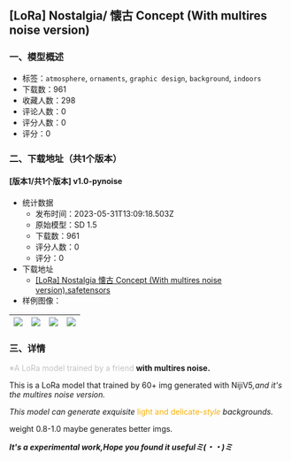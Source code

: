 ## [LoRa] Nostalgia/ 懐古 Concept (With multires noise version)
### 一、模型概述

- 标签：`atmosphere`, `ornaments`, `graphic design`, `background`, `indoors`
- 下载数：961
- 收藏人数：298
- 评论人数：0
- 评分人数：0
- 评分：0

### 二、下载地址（共1个版本）

#### [版本1/共1个版本] v1.0-pynoise

- 统计数据
  - 发布时间：2023-05-31T13:09:18.503Z
  - 原始模型：SD 1.5
  - 下载数：961
  - 评分人数：0
  - 评分：0
- 下载地址
  - [[LoRa] Nostalgia 懐古 Concept (With multires noise version).safetensors](https://civitai.com/api/download/models/86258)
- 样例图像：

| <img src="https://image.civitai.com/xG1nkqKTMzGDvpLrqFT7WA/68e26f0d-0d02-4fe3-816e-7c01faf4afde/width=450/981030.jpeg" /> | <img src="https://image.civitai.com/xG1nkqKTMzGDvpLrqFT7WA/aff6ce2b-7d83-4702-8f8f-9da916432ec6/width=450/980955.jpeg" /> | <img src="https://image.civitai.com/xG1nkqKTMzGDvpLrqFT7WA/9cfe9923-cea5-45f8-b4ca-a70f075d8ac8/width=450/981011.jpeg" /> | <img src="https://image.civitai.com/xG1nkqKTMzGDvpLrqFT7WA/7dcede42-cd0c-47f6-b8a1-b6e10962a9d0/width=450/980975.jpeg" /> |
| ---- | ---- | ---- | ---- |


### 三、详情
<p><span style="color:rgb(193, 194, 197)">※A LoRa model trained by a friend</span> <strong>with multires noise.</strong></p><p></p><p>This is a LoRa model that trained by 60+ img generated with NijiV5<em>,and it's the multires noise version.</em></p><p><em>This model can generate exquisite<span style="color:#82c91e"> </span></em><span style="color:#fab005">light and delicate</span><em><span style="color:#fab005">-style </span> backgrounds.</em></p><p>weight 0.8-1.0 maybe generates better imgs.</p><p><strong><em>It's a experimental work,Hope you found it usefulミ(・・)ミ</em></strong></p>